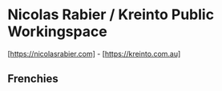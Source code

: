 # Nicolas Rabier / Kreinto Public Workingspace

[https://nicolasrabier.com] - [https://kreinto.com.au]

## Frenchies


